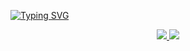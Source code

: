 [![Typing SVG](https://readme-typing-svg.herokuapp.com?font=Staatliches&size=40&color=DCFFA5&background=FFFFFF00&center=true&vCenter=true&width=1000&lines=Hi%2C+I'm+Sergei+-+Python+Developer+%F0%9F%91%8B)](https://git.io/typing-svg)
<p align='center'>
  <a href="https://t.me/starfkr04">
       <img src="https://img.shields.io/badge/Telegram-2CA5E0?style=for-the-badge&logo=telegram&logoColor=white"/>
   </a>
  <a href="mailto:mrfuu04@gmail.com">
       <img src="https://img.shields.io/badge/Gmail-D14836?style=for-the-badge&logo=gmail&logoColor=white"/>
   </a>
<!--
**Mrfuu04/Mrfuu04** is a ✨ _special_ ✨ repository because its `README.md` (this file) appears on your GitHub profile.

Here are some ideas to get you started:

- 🔭 I’m currently working on ...
- 🌱 I’m currently learning ...
- 👯 I’m looking to collaborate on ...
- 🤔 I’m looking for help with ...
- 💬 Ask me about ...
- 📫 How to reach me: ...
- 😄 Pronouns: ...
- ⚡ Fun fact: ...
-->
